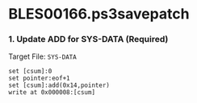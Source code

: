 # BLES00166.ps3savepatch

### 1. Update ADD for SYS-DATA (Required)

Target File: `SYS-DATA`

```
set [csum]:0
set pointer:eof+1
set [csum]:add(0x14,pointer)
write at 0x000008:[csum]
```

